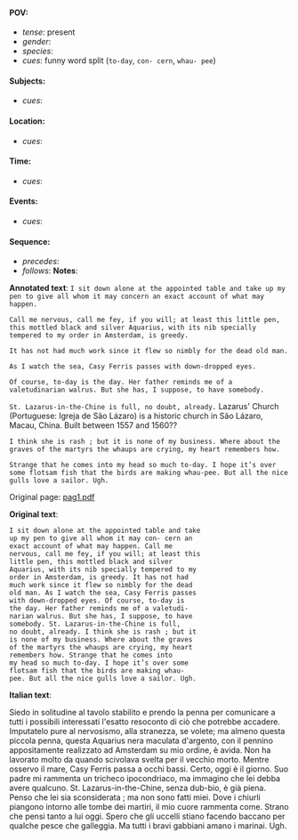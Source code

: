 #### POV: 
  - *tense*: present
  - *gender*:
  - *species*:
  - *cues*: funny word split (`to-day`, `con- cern`, `whau- pee`)
#### Subjects:
  - *cues*:
#### Location:
  - *cues*:
#### Time:
  - *cues*:
#### Events:
  - *cues*:
#### Sequence:
  - *precedes*: 
  - *follows*:
**Notes**:


**Annotated text**:
`I sit down alone at the appointed table and take up my pen to give all whom it may concern an exact account of what may happen.`

`Call me nervous, call me fey, if you will; at least this little pen, this mottled black and silver Aquarius, with its nib specially tempered to my order in Amsterdam, is greedy.`

`It has not had much work since it flew so nimbly for the dead old man.`

`As I watch the sea, Casy Ferris passes with down-dropped eyes.`

`Of course, to-day is the day. Her father reminds me of a valetudinarian walrus. But she has, I suppose, to have somebody.` 

`St. Lazarus-in-the-Chine is full, no doubt, already.` Lazarus' Church (Portuguese: Igreja de São Lázaro) is a historic church in São Lázaro, Macau, China. Built between 1557 and 1560??

`I think she is rash ; but it is none of my business. Where about the graves of the martyrs the whaups are crying, my heart remembers how.`

`Strange that he comes into my head so much to-day. I hope it’s over some flotsam fish that the birds are making whau-pee. But all the nice gulls love a sailor. Ugh.`


Original page:
[pag1.pdf](https://github.com/vigji/cainjb/blob/main/source_material/pages/page_1.pdf)


**Original text**:
```
I sit down alone at the appointed table and take
up my pen to give all whom it may con- cern an
exact account of what may happen. Call me
nervous, call me fey, if you will; at least this
little pen, this mottled black and silver
Aquarius, with its nib specially tempered to my
order in Amsterdam, is greedy. It has not had
much work since it flew so nimbly for the dead
old man. As I watch the sea, Casy Ferris passes
with down-dropped eyes. Of course, to-day is
the day. Her father reminds me of a valetudi-
narian walrus. But she has, I suppose, to have
somebody. St. Lazarus-in-the-Chine is full,
no doubt, already. I think she is rash ; but it
is none of my business. Where about the graves
of the martyrs the whaups are crying, my heart
remembers how. Strange that he comes into
my head so much to-day. I hope it’s over some
flotsam fish that the birds are making whau-
pee. But all the nice gulls love a sailor. Ugh.
```

**Italian text**:

Siedo in solitudine al tavolo stabilito e prendo la penna per comunicare a tutti i possibili interessati l'esatto resoconto di ciò che potrebbe accadere. Imputatelo pure al nervosismo, alla stranezza, se volete; ma almeno questa piccola penna, questa Aquarius nera maculata d'argento, con il pennino appositamente realizzato ad Amsterdam su mio ordine, è avida. Non ha lavorato molto da quando scivolava svelta per il vecchio morto. Mentre osservo il mare, Casy Ferris passa a occhi bassi. Certo, oggi è il giorno. Suo padre mi rammenta un tricheco ipocondriaco, ma immagino che lei debba avere qualcuno. St. Lazarus-in-the-Chine, senza dub-bio, è già piena. Penso che lei sia sconsiderata ; ma non sono fatti miei. Dove i chiurli piangono intorno alle tombe dei martiri, il mio cuore rammenta come.
Strano che pensi tanto a lui oggi. Spero che gli uccelli stiano facendo baccano per qualche pesce che galleggia. Ma tutti i bravi gabbiani amano i marinai. Ugh.


